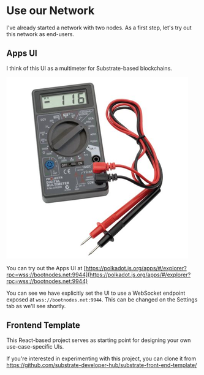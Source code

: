 # Use our Network

I've already started a network with two nodes. As a first step, let's try out this network as end-users.



## Apps UI

I think of this UI as a multimeter for Substrate-based blockchains.

![multimeter](assets/multimeter.jpg)

You can try out the Apps UI at [https://polkadot.js.org/apps/#/explorer?rpc=wss://bootnodes.net:9944](https://polkadot.js.org/apps/#/explorer?rpc=wss://bootnodes.net:9944)

You can see we have explicitly set the UI to use a WebSocket endpoint exposed at `wss://bootnodes.net:9944`. This can be changed on the Settings tab as we'll see shortly.



## Frontend Template

This React-based project serves as starting point for designing your own use-case-specific UIs.

If you're interested in experimenting with this project, you can clone it from https://github.com/substrate-developer-hub/substrate-front-end-template/
